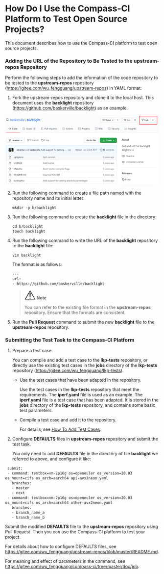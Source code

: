 # How Do I Use the Compass-CI Platform to Test Open Source Projects?

This document describes how to use the Compass-CI platform to test open source projects.

### Adding the URL of the Repository to Be Tested to the upstream-repos Repository

Perform the following steps to add the information of the code repository to be tested to the **upstream-repos** repository (https://gitee.com/wu_fengguang/upstream-repos) in YAML format:

1. Fork the upstream-repos repository and clone it to the local host. This document uses the **backlight** repository (https://github.com/baskerville/backlight) as an example.

![](./../../pictures/fork_backlight.png)

2. Run the following command to create a file path named with the repository name and its initial letter:

   ```
   mkdir -p b/backlight
   ```

3. Run the following command to create the **backlight** file in the directory:

   ```
   cd b/backlight
   touch backlight
   ```

4. Run the following command to write the URL of the **backlight** repository to the **backlight** file:

   ```
   vim backlight
   ```

   The format is as follows:

   ```
   ---
   url:
   - https://github.com/baskerville/backlight
   ```

   > ![](./../../icons/icon-notice.gif) **Note**
   >
   > You can refer to the existing file format in the **upstream-repos** repository. Ensure that the formats are consistent.

5. Run the **Pull Request** command to submit the new **backlight** file to the **upstream-repos** repository.

### Submitting the Test Task to the Compass-CI Platform

1. Prepare a test case.

   You can compile and add a test case to the **lkp-tests** repository, or directly use the existing test cases in the **jobs** directory of the **lkp-tests** repository (https://gitee.com/wu_fengguang/lkp-tests).

   * Use the test cases that have been adapted in the repository.

     Use the test cases in the **lkp-tests** repository that meet the requirements. The **iperf.yaml** file is used as an example. The **iperf.yaml** file is a test case that has been adapted. It is stored in the **jobs** directory of the **lkp-tests** repository, and contains some basic test parameters.

   * Compile a test case and add it to the repository.

     For details, see [How To Add Test Cases](https://gitee.com/wu_fengguang/lkp-tests/blob/master/doc/add-testcase.md).

2. Configure **DEFAULTS** files in **upstream-repos** repository and submit the test task.

   You only need to add **DEFAULTS** file in the directory of file **backlight** we referred to above, and configure it like:

 ```
  submit:
  - command: testbox=vm-2p16g os=openeuler os_version=20.03 os_mount=cifs os_arch=aarch64 api-avx2neon.yaml
    branches:
    - master
    - next
  - command: testbox=vm-2p16g os=openeuler os_version=20.03 os_mount=cifs os_arch=aarch64 other-avx2neon.yaml
    branches:
    - branch_name_a
    - branch_name_b

 ```

   Submit the modified **DEFAULTS** file to the **upstream-repos** repository using Pull Request. Then you can use the Compass-CI platform to test your project.

   For details about how to configure DEFAULTS files, see https://gitee.com/wu_fengguang/upstream-repos/blob/master/README.md.

   For meaning and effect of parameters in the command, see https://gitee.com/wu_fengguang/compass-ci/tree/master/doc/job.

